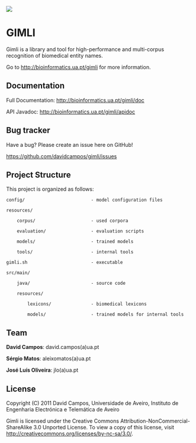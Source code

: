 ![](http://bioinformatics.ua.pt/wp-content/uploads/2011/09/gimli.png)

GIMLI
=====
Gimli is a library and tool for high-performance and multi-corpus recognition of biomedical entity names.

Go to http://bioinformatics.ua.pt/gimli for more information.

Documentation
-------------
Full Documentation: http://bioinformatics.ua.pt/gimli/doc
	   
API Javadoc:	http://bioinformatics.ua.pt/gimli/apidoc

Bug tracker
-----------
Have a bug? Please create an issue here on GitHub!

https://github.com/davidcampos/gimli/issues

Project Structure
-----------------
This project is organized as follows:

	config/							- model configuration files

	resources/

		corpus/						- used corpora

		evaluation/					- evaluation scripts

		models/						- trained models

		tools/						- internal tools

	gimli.sh						- executable

	src/main/

		java/						- source code

		resources/

			lexicons/				- biomedical lexicons

			models/					- trained models for internal tools

Team
----
**David Campos**: david.campos(a)ua.pt

**Sérgio Matos**: aleixomatos(a)ua.pt

**José Luís Oliveira**: jlo(a)ua.pt


License
-------
Copyright (C) 2011 David Campos, Universidade de Aveiro, Instituto de Engenharia Electrónica e Telemática de Aveiro

Gimli is licensed under the Creative Commons Attribution-NonCommercial-ShareAlike 3.0 Unported License. To view a copy of this license, visit http://creativecommons.org/licenses/by-nc-sa/3.0/.